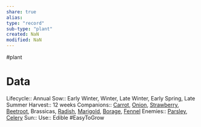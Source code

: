 ```yaml
---
share: true
alias: 
type: "record"
sub-type: "plant"
created: NaN 
modified: NaN
---
```

 #plant
# Data
Lifecycle:: Annual
Sow:: Early Winter, Winter, Late Winter, Early Spring, Late Summer
Harvest:: 12 weeks
Companions:: [Carrot](Carrot.md), [Onion](Onion.md), [Strawberry](./Strawberry.md), [Beetroot](./Beetroot.md), Brassicas, [Radish](./Radish.md), [Marigold](Marigold.md), [Borage](./Borage.md), [Fennel](Fennel.md)
Enemies:: [Parsley](./Parsley.md), [Celery](./Celery.md)
Sun:: 
Use:: Edible
#EasyToGrow 